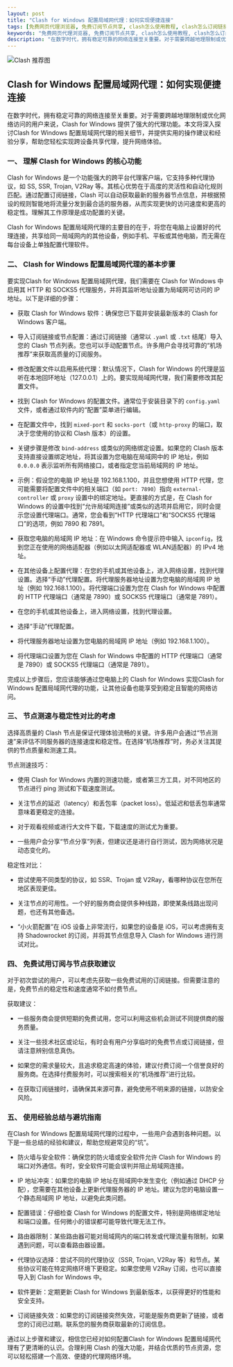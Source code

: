 ```yaml
---
layout: post
title: "Clash for Windows 配置局域网代理：如何实现便捷连接"
tags: [免费网页代理浏览器, 免费订阅节点共享, clash怎么使用教程, clash怎么订阅链接, clash安卓2.5.12]
keywords: "免费网页代理浏览器, 免费订阅节点共享, clash怎么使用教程, clash怎么订阅链接, clash安卓2.5.12"
description: "在数字时代，拥有稳定可靠的网络连接至关重要。对于需要跨越地理限制或优化网络访问的用户来说，Clash for Windows 提供了强大的代理功能。本文将深入探讨Clash for Windows 配置局域网代理的相关细节，并提供实用的操作建议和经验分享，帮助您轻松实现跨设备共享代理，提升网络体验。"
---
```


![Clash 推荐图](https://clashjd.github.io/assets/img/YouTube机场推荐.png)

## Clash for Windows 配置局域网代理：如何实现便捷连接

在数字时代，拥有稳定可靠的网络连接至关重要。对于需要跨越地理限制或优化网络访问的用户来说，Clash for Windows 提供了强大的代理功能。本文将深入探讨Clash for Windows 配置局域网代理的相关细节，并提供实用的操作建议和经验分享，帮助您轻松实现跨设备共享代理，提升网络体验。

### 一、 理解 Clash for Windows 的核心功能

Clash for Windows 是一个功能强大的跨平台代理客户端，它支持多种代理协议，如 SS, SSR, Trojan, V2Ray 等。其核心优势在于高度的灵活性和自动化规则匹配。通过配置订阅链接，Clash 可以自动获取最新的服务器节点信息，并根据预设的规则智能地将流量分发到最合适的服务器，从而实现更快的访问速度和更高的稳定性。理解其工作原理是成功配置的关键。

Clash for Windows 配置局域网代理的主要目的在于，将您在电脑上设置好的代理连接，共享给同一局域网内的其他设备，例如手机、平板或其他电脑，而无需在每台设备上单独配置代理软件。

### 二、 Clash for Windows 配置局域网代理的基本步骤

要实现Clash for Windows 配置局域网代理，我们需要在 Clash for Windows 中启用其 HTTP 和 SOCKS5 代理服务，并将其监听地址设置为局域网可访问的 IP 地址。以下是详细的步骤：

- 获取 Clash for Windows 软件：确保您已下载并安装最新版本的 Clash for Windows 客户端。

- 导入订阅链接或节点配置：通过订阅链接（通常以 `.yaml` 或 `.txt` 结尾）导入您的 Clash 节点列表。您也可以手动配置节点。许多用户会寻找可靠的“机场推荐”来获取高质量的订阅服务。

- 修改配置文件以启用系统代理：默认情况下，Clash for Windows 的代理是监听在本地回环地址（127.0.0.1）上的。要实现局域网代理，我们需要修改其配置文件。

- 找到 Clash for Windows 的配置文件。通常位于安装目录下的 `config.yaml` 文件，或者通过软件内的“配置”菜单进行编辑。

- 在配置文件中，找到 `mixed-port` 和 `socks-port`（或 `http-proxy` 的端口，取决于您使用的协议和 Clash 版本）的设置。

- 关键步骤是修改 `bind-address` 或类似的网络绑定设置。如果您的 Clash 版本支持直接设置绑定地址，将其设置为您电脑在局域网中的 IP 地址，例如 `0.0.0.0` 表示监听所有网络接口，或者指定您当前局域网的 IP 地址。

- 示例：假设您的电脑 IP 地址是 192.168.1.100，并且您想使用 HTTP 代理，您可能需要将配置文件中的相关端口（如 `port: 7890`）指向 `external-controller` 或 `proxy` 设置中的绑定地址。更直接的方式是，在 Clash for Windows 的设置中找到“允许局域网连接”或类似的选项并启用它，同时会提示您设置代理端口。通常，您会看到“HTTP 代理端口”和“SOCKS5 代理端口”的选项，例如 7890 和 7891。

- 获取您电脑的局域网 IP 地址：在 Windows 命令提示符中输入 `ipconfig`，找到您正在使用的网络适配器（例如以太网适配器或 WLAN适配器）的 IPv4 地址。

- 在其他设备上配置代理：在您的手机或其他设备上，进入网络设置，找到代理设置。选择“手动”代理配置。将代理服务器地址设置为您电脑的局域网 IP 地址（例如 192.168.1.100）。将代理端口设置为您在 Clash for Windows 中配置的 HTTP 代理端口（通常是 7890）或 SOCKS5 代理端口（通常是 7891）。

- 在您的手机或其他设备上，进入网络设置，找到代理设置。

- 选择“手动”代理配置。

- 将代理服务器地址设置为您电脑的局域网 IP 地址（例如 192.168.1.100）。

- 将代理端口设置为您在 Clash for Windows 中配置的 HTTP 代理端口（通常是 7890）或 SOCKS5 代理端口（通常是 7891）。

完成以上步骤后，您应该能够通过您电脑上的 Clash for Windows 实现Clash for Windows 配置局域网代理的功能，让其他设备也能享受到稳定且智能的网络访问。

### 三、 节点测速与稳定性对比的考虑

选择高质量的 Clash 节点是保证代理体验流畅的关键。许多用户会通过“节点测速”来评估不同服务器的连接速度和稳定性。在选择“机场推荐”时，务必关注其提供的节点质量和测速工具。

节点测速技巧：

- 使用 Clash for Windows 内置的测速功能，或者第三方工具，对不同地区的节点进行 ping 测试和下载速度测试。

- 关注节点的延迟（latency）和丢包率（packet loss）。低延迟和低丢包率通常意味着更稳定的连接。

- 对于观看视频或进行大文件下载，下载速度的测试尤为重要。

- 一些用户会分享“节点分享”列表，但建议还是进行自行测试，因为网络状况是动态变化的。

稳定性对比：

- 尝试使用不同类型的协议，如 SSR、Trojan 或 V2Ray，看哪种协议在您所在地区表现更佳。

- 关注节点的可用性。一个好的服务商会提供多种线路，即使某条线路出现问题，也还有其他备选。

- “小火箭配置”在 iOS 设备上非常流行，如果您的设备是 iOS，可以考虑拥有支持 Shadowrocket 的订阅，并将其节点信息导入 Clash for Windows 进行测试对比。

### 四、 免费试用订阅与节点获取建议

对于初次尝试的用户，可以考虑先获取一些免费试用的订阅链接。但需要注意的是，免费节点的稳定性和速度通常不如付费节点。

获取建议：

- 一些服务商会提供短期的免费试用，您可以利用这些机会测试不同提供商的服务质量。

- 关注一些技术社区或论坛，有时会有用户分享临时的免费节点或订阅链接，但请注意辨别信息真伪。

- 如果您的需求量较大，且追求稳定高速的体验，建议付费订阅一个信誉良好的服务商。在选择付费服务时，可以搜索相关的“机场推荐”进行比较。

- 在获取订阅链接时，请确保其来源可靠，避免使用不明来源的链接，以防安全风险。

### 五、 使用经验总结与避坑指南

在Clash for Windows 配置局域网代理的过程中，一些用户会遇到各种问题。以下是一些总结的经验和建议，帮助您规避常见的“坑”。

- 防火墙与安全软件：确保您的防火墙或安全软件允许 Clash for Windows 的端口对外通信。有时，安全软件可能会误判并阻止局域网连接。

- IP 地址冲突：如果您的电脑 IP 地址在局域网中发生变化（例如通过 DHCP 分配），您需要在其他设备上更新代理服务器的 IP 地址。建议为您的电脑设置一个静态局域网 IP 地址，以避免此类问题。

- 配置错误：仔细检查 Clash for Windows 的配置文件，特别是网络绑定地址和端口设置。任何微小的错误都可能导致代理无法工作。

- 路由器限制：某些路由器可能对局域网内的端口转发或代理流量有限制，如果遇到问题，可以查看路由器设置。

- 代理协议选择：尝试不同的代理协议（SSR, Trojan, V2Ray 等）和节点。某些协议可能在特定网络环境下更稳定。如果您使用 V2Ray 订阅，也可以直接导入到 Clash for Windows 中。

- 软件更新：定期更新 Clash for Windows 到最新版本，以获得更好的性能和安全支持。

- 订阅链接失效：如果您的订阅链接突然失效，可能是服务商更新了链接，或者您的订阅已过期。联系您的服务商获取最新的订阅信息。

通过以上步骤和建议，相信您已经对如何配置Clash for Windows 配置局域网代理有了更清晰的认识。合理利用 Clash 的强大功能，并结合优质的节点资源，您可以轻松搭建一个高效、便捷的代理网络环境。